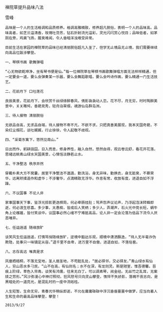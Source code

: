 禅院草提升品味八法

雪峰


    品味是一个人的生活格调和品质修养。格调高雅精致，修养超凡脱俗，表明一个人的品味高。品味高者，如芝兰溢清香，玫瑰吐芬芳，钻石折射流光溢彩，灵光闪闪赏心悦目；品味低者，如茅厕在旁，鸡粪飞扬，腥臭难闻，令人昏暗浑浊难受异常。

    目前生活在家园的禅院草的品味已经清丽脱俗超凡入圣了，但学无止境品无止境，我们需要继续向高品位跋涉攀登。

    一、琴棋书画 歌舞弹唱

    “心无物欲乾坤净，坐有琴书便是仙。”每一位禅院草在琴棋书画歌舞弹唱方面无法样样精通，但一定要会一道，要么会弹奏某一乐器，要么会舞蹈歌唱，要么会吟诗作画，要么精通一门生活技艺。

    二、花前月下 口吐莲花

    良辰美景，花前月下，会欣赏千丝绿绦醉春风，倩影袅袅动人恋。花不尽，月无穷，时时陶醉美景中，关关雎鸠，香葩竞秀，轻舟泊翠烟，魂游仙岛群岛洲。

    三、待人接物 清丽脱俗

    无欲品自高，无求品自端，待人接物不卑不亢，不欲不求，只把真善美展现，我本天国奇葩，不染红尘烟花，谈吐娓娓，行止徐徐，令人起敬不歧视。

    四、“采菊东篱下，悠然见南山。”

    日出而作，躬耕田园，日入而息，修身养性，融入自然，悠然自得，观云卷云舒，看花开花落，思绪远眺青山绿水天国美景，心情恬淡静若止水。

    五、干净整洁 秩序井然

    穿戴朴素大方不窝囊，居室干净整洁不邋遢，勤洗浴，身无异味，勤换衣，身无脏臭，不慕荣华，远离矫揉造作和虚华；不涉奢华，点滴精致无浮华。作息有常，收放有度，进退自如不浮躁。

    六、不议国事 不论人非

    家事国事天下事，皆浮光掠影更迭棋局，何必牵肠挂肚；骂声怨声议论声，乃浮起泡沫转瞬即逝，何必浪生悲喜。多少事，太愚痴，皆成后人笑柄；多少人，弄潮声，石火光中竞长短，蜗牛角上论雌雄，皆付笑谈中。议国事必然心绪不宁难抵高品，论人非一定会沦落为低品下流令人厌恶唾弃。

    七、任运逍遥 随缘放旷

    谈笑风生任运逍遥，打情骂俏随缘放旷，逆境中豁达乐观，顺境中潇洒飘逸，“待人无半毫诈伪欺隐，处事只一味镇定从容。”退千里不自卑，进万里不自傲，进退自如，不落俗套。

    八、志存高远 唯真是求

    凤凰栖梧桐，不落无宝地，圣人居圣地，不苟脏乱处，“居必择邻，交必择友，”青山绿水有仙人，穷山恶水多刁民，“山不在高，有仙则名；水不在深，有龙则灵。斯是陋室，惟吾德馨。苔痕上阶绿，草色入帘青。谈笑有鸿儒，往来无白丁。可以调素琴，阅金经。无丝竹之乱耳，无案牍之劳形。”风沙弥漫心中神灯照彻，狂风怒号只向灵山攀登，憔悴不失娇影，落魄不丧志向，是黑暗处的一道亮光，是混乱时的一座中流砥柱。   
          
    人生短暂，生命无穷，青春光华稍纵即逝，不允在庸庸碌碌中浮沉昏昏噩噩中做梦，应当向着人生和生命的最高品味攀登，攀登！

    2013/9/27



